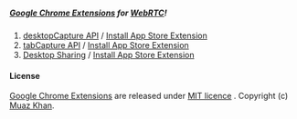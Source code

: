 ##### [Google Chrome Extensions](https://github.com/muaz-khan/WebRTC-Experiment/tree/master/Chrome-Extensions) for [WebRTC](https://www.webrtc-experiment.com/)!

1. [desktopCapture API](https://github.com/muaz-khan/WebRTC-Experiment/tree/master/Chrome-Extensions/desktopCapture) / [Install App Store Extension](https://chrome.google.com/webstore/detail/screen-capturing/ajhifddimkapgcifgcodmmfdlknahffk)
2. [tabCapture API](https://github.com/muaz-khan/WebRTC-Experiment/tree/master/Chrome-Extensions/tabCapture) / [Install App Store Extension](https://chrome.google.com/webstore/detail/tab-capturing-sharing/pcnepejfgcmidedoimegcafiabjnodhk)
3. [Desktop Sharing](https://github.com/muaz-khan/WebRTC-Experiment/tree/master/desktop-sharing) / [Install App Store Extension](https://chrome.google.com/webstore/detail/webrtc-desktop-sharing/nkemblooioekjnpfekmjhpgkackcajhg)

#### License

[Google Chrome Extensions](https://github.com/muaz-khan/WebRTC-Experiment/tree/master/Chrome-Extensions) are released under [MIT licence](https://www.webrtc-experiment.com/licence/) . Copyright (c) [Muaz Khan](https://plus.google.com/+MuazKhan).
